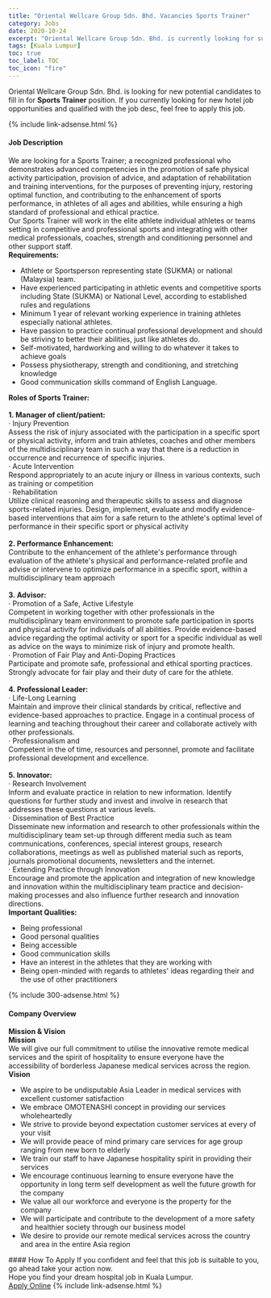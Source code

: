 ```yaml
---
title: "Oriental Wellcare Group Sdn. Bhd. Vacancies Sports Trainer" 
category: Jobs 
date: 2020-10-24 
excerpt: "Oriental Wellcare Group Sdn. Bhd. is currently looking for suitable person to fill in the Sports Trainer which positioned at Kuala Lumpur" 
tags: [Kuala Lumpur] 
toc: true 
toc_label: TOC 
toc_icon: "fire" 
--- 
```


<p>Oriental Wellcare Group Sdn. Bhd. is looking for new potential candidates to fill in for <b>Sports Trainer</b> position. If you currently looking for new hotel job opportunities and qualified with the job desc, feel free to apply this job.
</p>{% include link-adsense.html %} 
<div><div><h4>Job Description</h4></div><div><div><span><div><div><div>We are looking for a Sports Trainer; a recognized professional who demonstrates advanced competencies in the promotion of safe physical activity participation, provision of advice, and adaptation of rehabilitation and training interventions, for the purposes of preventing injury, restoring optimal function, and contributing to the enhancement of sports performance, in athletes of all ages and abilities, while ensuring a high standard of professional and ethical practice.</div><div>Our Sports Trainer will work in the elite athlete individual athletes or teams setting in competitive and professional sports and integrating with other medical professionals, coaches, strength and conditioning personnel and other support staff.</div><div><strong>Requirements:</strong></div><div><ul><li>Athlete or Sportsperson representing state (SUKMA) or national (Malaysia) team.</li><li>Have experienced participating in athletic events and competitive sports including State (SUKMA) or National Level, according to established rules and regulations</li><li>Minimum 1 year of relevant working experience in training athletes especially national athletes.</li><li>Have passion to practice continual professional development and should be striving to better their abilities, just like athletes do.</li><li>Self-motivated, hardworking and willing to do whatever it takes to achieve goals</li><li>Possess physiotherapy, strength and conditioning, and stretching knowledge</li><li>Good communication skills command of English Language.</li></ul></div><div><strong>Roles of Sports Trainer:</strong><br>&#160;</div><div><strong>1.&#160;Manager of client/patient:</strong></div><div>&#183; Injury Prevention</div><div>Assess the risk of injury associated with the participation in a specific sport or physical activity, inform and train athletes, coaches and other members of the multidisciplinary team in such a way that there is a reduction in occurrence and recurrence of specific injuries.</div><div>&#183; Acute Intervention</div><div>Respond appropriately to an acute injury or illness in various contexts, such as training or competition</div><div>&#183; Rehabilitation</div><div>Utilize clinical reasoning and therapeutic skills to assess and diagnose sports-related injuries. Design, implement, evaluate and modify evidence-based interventions that aim for a safe return to the athlete's optimal level of performance in their specific sport or physical activity<br>&#160;</div><div><strong>2.&#160;Performance Enhancement:</strong></div><div>Contribute to the enhancement of the athlete's performance through evaluation of the athlete's physical and performance-related profile and advise or intervene to optimize performance in a specific sport, within a multidisciplinary team approach<br>&#160;</div><div><strong>3.&#160;Advisor:</strong></div><div>&#183; Promotion of a Safe, Active Lifestyle</div><div>Competent in working together with other professionals in the multidisciplinary team environment to promote safe participation in sports and physical activity for individuals of all abilities. Provide evidence-based advice regarding the optimal activity or sport for a specific individual as well as advice on the ways to minimize risk of injury and promote health.</div><div>&#183; Promotion of Fair Play and Anti-Doping Practices</div><div>Participate and promote safe, professional and ethical sporting practices. Strongly advocate for fair play and their duty of care for the athlete.<br>&#160;</div><div><strong>4.&#160;Professional Leader:</strong></div><div>&#183; Life-Long Learning</div><div>Maintain and improve their clinical standards by critical, reflective and evidence-based approaches to practice. Engage in a continual process of learning and teaching throughout their career and collaborate actively with other professionals.</div><div>&#183; Professionalism and</div><div>Competent in the of time, resources and personnel, promote and facilitate professional development and excellence.<br>&#160;</div><div><strong>5.&#160;Innovator:</strong></div><div>&#183; Research Involvement</div><div>Inform and evaluate practice in relation to new information. Identify questions for further study and invest and involve in research that addresses these questions at various levels.</div><div>&#183; Dissemination of Best Practice</div><div>Disseminate new information and research to other professionals within the multidisciplinary team set-up through different media such as team communications, conferences, special interest groups, research collaborations, meetings as well as published material such as reports, journals promotional documents, newsletters and the internet.</div><div>&#183; Extending Practice through Innovation</div><div>Encourage and promote the application and integration of new knowledge and innovation within the multidisciplinary team practice and decision-making processes and also influence further research and innovation directions.</div><div><strong>Important Qualities:</strong></div><ul><li>Being professional</li><li>Good personal qualities</li><li>Being accessible</li><li>Good communication skills</li><li>Have an interest in the athletes that they are working with</li><li>Being open-minded with regards to athletes' ideas regarding their and the use of other practitioners</li></ul></div></div></span></div></div></div> 
{% include 300-adsense.html %} 
<div><div><h4>Company Overview</h4></div><div><div><span><div><div>
<div><strong>Mission &amp; Vision</strong></div>
<div><strong>Mission</strong></div>
<div>We will give our full commitment to utilise the innovative remote medical services and the spirit of hospitality to ensure everyone have the accessibility of borderless Japanese medical services across the region.</div>
<div><strong>Vision</strong></div>
<ul>
<li>We aspire to be undisputable Asia Leader in medical services with excellent customer satisfaction</li>
<li>We embrace OMOTENASHI concept in providing our services wholeheartedly</li>
<li>We strive to provide beyond expectation customer services at every of your visit</li>
<li>We will provide peace of mind primary care services for age group ranging from new born to elderly</li>
<li>We train our staff to have Japanese hospitality spirit in providing their services</li>
<li>We encourage continuous learning to ensure everyone have the opportunity in long term self development as well the future growth for the company</li>
<li>We value all our workforce and everyone is the property for the company</li>
<li>We will participate and contribute to the development of a more safety and healthier society through our business model</li>
<li>We desire to provide our remote medical services across the country and area in the entire Asia region</li>
</ul>
</div></div></span></div></div></div> 
#### How To Apply 
If you confident and feel that this job is suitable to you, go ahead take your action now. <br/> 
Hope you find your dream hospital job in Kuala Lumpur. <br/> 
<a href="https://www.jobstreet.com.my/en/job/sports-trainer-4393662?jobId=jobstreet-my-job-4393662" class="btn btn--warning" target="_blank" rel="nofollow noopenner">Apply Online</a> 
{% include link-adsense.html %} 